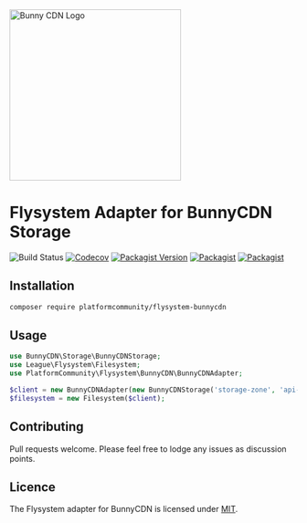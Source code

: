 <img alt="Bunny CDN Logo" src="https://gist.githubusercontent.com/sifex/bb1ebae00c4c9a827a55a2b973fef0e7/raw/d79dab1b6959f580a3b7a2e6238dae7445203f2a/bunnycdn_logo.svg?sanitize=true" width="300" />

# Flysystem Adapter for BunnyCDN Storage

![Build Status](https://github.com/PlatformCommunity/flysystem-bunnycdn/actions/workflows/php.yml/badge.svg) [![Codecov](https://img.shields.io/codecov/c/github/PlatformCommunity/flysystem-bunnycdn)](https://codecov.io/gh/PlatformCommunity/flysystem-bunnycdn) [![Packagist Version](https://img.shields.io/packagist/v/platformcommunity/flysystem-bunnycdn)](https://packagist.org/packages/platformcommunity/flysystem-bunnycdn) [![Packagist](https://img.shields.io/packagist/l/platformcommunity/flysystem-bunnycdn)](https://github.com/PlatformCommunity/flysystem-bunnycdn/blob/master/LICENSE) [![Packagist](https://img.shields.io/packagist/dm/platformcommunity/flysystem-bunnycdn)](https://packagist.org/packages/platformcommunity/flysystem-bunnycdn)

## Installation

```bash
composer require platformcommunity/flysystem-bunnycdn
```

## Usage

```php
use BunnyCDN\Storage\BunnyCDNStorage;
use League\Flysystem\Filesystem;
use PlatformCommunity\Flysystem\BunnyCDN\BunnyCDNAdapter;

$client = new BunnyCDNAdapter(new BunnyCDNStorage('storage-zone', 'api-key', 'de'));
$filesystem = new Filesystem($client);
```

## Contributing

Pull requests welcome. Please feel free to lodge any issues as discussion points.
 
## Licence

The Flysystem adapter for BunnyCDN is licensed under [MIT](https://github.com/PlatformCommunity/flysystem-bunnycdn/blob/master/LICENSE). 

